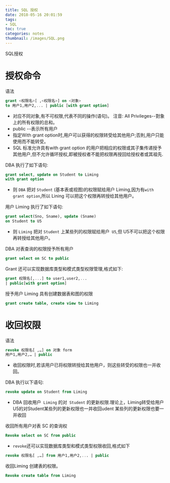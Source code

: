 ```yaml
---
title: SQL 授权
date: 2018-05-16 20:01:59
tags:
- SQL
toc: true
categories: notes
thumbnail: /images/SQL.png
---
```

 SQL授权
<!--more-->
# 授权命令
语法
```sql
grant <权限名>[ ,<权限名>] on <对象>
to 用户1,用户2,... | public [with grant option]
```
- 对应不同对象,有不可权限,代表不同的操作(语句)。
	注音: All Privileges--對象上的所有权限的总和。
- public --表示所有用户
- 指定With grant option时,用户可以获得的权限转受给其他用户;否則,用户只能使用而不能转受。
- SQL 标准允许具有with grant option 的用户把相应的权限或其子集传递授予其他用户,但不允许循环授权,即被授权者不能把权限再授回给授权者或其祖先.

DBA 执行了如下语句:
```sql
grant select, update on Student to Liming
with grant option
```
- 则 `DBA` 把对 `Student` (基本表或视图)的权限赋给用户 Liming,因为有`with grant option`,所以 Lining 可以把这个权限再转授给其他用户。

用户 Liming 执行了如下语句:
```sql
grant select(Sno, Sname), update (Sname)
on Student to U5
```
- 则 `Liming` 把对 `Student` 上某些列的权限赋给用户` U5`,但 U5不可以把这个权限再转授给其他用户。

DBA 对表查询的权限授予所有用户
```sql
grant select on SC to public
```
Grant 还可以实现数据库类型和模式类型权限管理,格式如下:

```sql
grant 权限名[,...] to user1,user2,...
| public[with grant option]
```

授予用户 Liming 具有创建数据表和图的权限
```sql
grant create table, create view to Liming
```

# 收回权限
语法
```sql
revoke 权限名[ ,…] on 对象 form
用户1,用户2,… | public
```
- 收回权限时,若该用户已将权限转授给其他用户，则这些转受的权限也一并收回。

DBA 执行以下语句:
```sql
revoke update on Student from Liming
```
- DBA 回收用户` Liming` 的对` Student` 的更新权限.理论上，Liming转受给用户U5的对Student某些列的更新权限也一并收回udent 某些列的更新权限也要一并收回

收回所有用户对表 SC 的查询权
```sql
Revoke select on SC from public
```
- `revoke`还可以实现数据库类型和模式类型权限收回,格式如下

```sql
revoke 权限名[ ,…] from 用户1,用户2,... | public
```

收回Liming 创建表的权限。
```sql
Revoke create table from Liming
```
